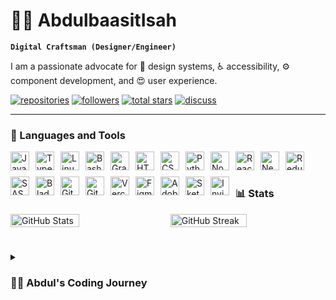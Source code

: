 # 👨‍💻 AbdulbaasitIsah

**`Digital Craftsman (Designer/Engineer)`**

I am a passionate advocate for 🎨 design systems, ♿️ accessibility, ⚙️ component development, and 😍 user experience.

   <p align="left">
      <a href="https://github.com/Oxygeeeen?tab=repositories">
         <img alt="repositories" title="My Repos" src="https://custom-icon-badges.demolab.com/badge/-My%20Repos-blue?style=for-the-badge&logoColor=white&logo=repo"/></a>
      <a href="https://github.com/Oxygeeeen?tab=followers">
         <img alt="followers" title="Follow me on Github" src="https://custom-icon-badges.demolab.com/github/followers/Oxygeeeen?color=236ad3&labelColor=1155ba&style=for-the-badge&logo=person-add&label=Follow&logoColor=white"/></a>
      <a href="https://github.com/Oxygeeeen?tab=repositories&sort=stargazers">
         <img alt="total stars" title="Total stars on GitHub" src="https://custom-icon-badges.demolab.com/github/stars/Oxygeeeen?color=55960c&style=for-the-badge&labelColor=488207&logo=star"/></a>
      <a href="https://www.linkedin.com/in/isah-abdulbaasit-a96946245/">
         <img alt="discuss" title="Let's discuss on LinkedIn" src="https://custom-icon-badges.demolab.com/badge/-Discuss-plum?style=for-the-badge&logo=comment-discussion&logoColor=black"/></a>
   </p>

---

### 🧰 Languages and Tools

<img align="left" alt="JavaScript" width="30px" style="margin-right: 10px; margin-bottom: 10px" src="https://cdn.jsdelivr.net/gh/devicons/devicon/icons/javascript/javascript-plain.svg" />
<img align="left" alt="TypeScript" width="30px" style="margin-right: 10px; margin-bottom: 10px" src="https://cdn.jsdelivr.net/gh/devicons/devicon/icons/typescript/typescript-plain.svg" />
<img align="left" alt="Linux" width="30px" style="margin-right: 10px; margin-bottom: 10px" src="https://cdn.jsdelivr.net/gh/devicons/devicon/icons/linux/linux-original.svg" />
<img align="left" alt="Bash" width="30px" style="margin-right: 10px; margin-bottom: 10px" src="https://cdn.jsdelivr.net/gh/devicons/devicon/icons/bash/bash-original.svg" />
<img align="left" alt="Gradle" width="30px" style="margin-right: 10px; margin-bottom: 10px" src="https://cdn.jsdelivr.net/gh/devicons/devicon/icons/gradle/gradle-plain.svg" />
<img align="left" alt="HTML" width="30px" style="margin-right: 10px; margin-bottom: 10px" src="https://cdn.jsdelivr.net/gh/devicons/devicon/icons/html5/html5-plain.svg" />
<img align="left" alt="CSS" width="30px" style="margin-right: 10px; margin-bottom: 10px" src="https://cdn.jsdelivr.net/gh/devicons/devicon/icons/css3/css3-plain.svg" />
<img align="left" alt="Python" width="30px" style="margin-right: 10px; margin-bottom: 10px" src="https://cdn.jsdelivr.net/gh/devicons/devicon/icons/python/python-plain.svg" />
<img align="left" alt="NodeJS" width="30px" style="margin-right: 10px; margin-bottom: 10px" src="https://cdn.jsdelivr.net/gh/devicons/devicon/icons/nodejs/nodejs-original.svg" />
<img align="left" alt="React" width="30px" style="margin-right: 10px; margin-bottom: 10px" src="https://cdn.jsdelivr.net/gh/devicons/devicon/icons/react/react-original.svg" />
<img align="left" alt="NextJS" width="30px" style="margin-right: 10px; margin-bottom: 10px" src="https://cdn.jsdelivr.net/gh/devicons/devicon/icons/nextjs/nextjs-original.svg" />
<img align="left" alt="Redux Toolkit" width="30px" style="margin-right: 10px; margin-bottom: 10px" src="https://cdn.jsdelivr.net/gh/devicons/devicon/icons/redux/redux-original.svg" />
<img align="left" alt="SASS" width="30px" style="margin-right: 10px; margin-bottom: 10px" src="https://cdn.jsdelivr.net/gh/devicons/devicon/icons/sass/sass-original.svg" />
<img align="left" alt="Blade" width="30px" style="margin-right: 10px; margin-bottom: 10px" src="https://cdn.jsdelivr.net/gh/devicons/devicon/icons/laravel/laravel-plain.svg" />
<img align="left" alt="Git" width="30px" style="margin-right: 10px; margin-bottom: 10px" src="https://cdn.jsdelivr.net/gh/devicons/devicon/icons/git/git-original.svg" />
<img align="left" alt="GitHub" width="30px" style="margin-right: 10px; margin-bottom: 10px" src="https://cdn.jsdelivr.net/gh/devicons/devicon/icons/github/github-original.svg" />
<img align="left" alt="Vercel" width="30px" style="margin-right: 10px; margin-bottom: 10px" src="https://simpleicons.org/icons/vercel.svg" />
<img align="left" alt="Figma" width="30px" style="margin-right: 10px; margin-bottom: 10px" src="https://cdn.jsdelivr.net/gh/devicons/devicon/icons/figma/figma-original.svg" />
<img align="left" alt="Adobe XD" width="30px" style="margin-right: 10px; margin-bottom: 10px" src="https://cdn.jsdelivr.net/gh/devicons/devicon/icons/xd/xd-plain.svg" />
<img align="left" alt="Sketch" width="30px" style="margin-right: 10px; margin-bottom: 10px" src="https://cdn.jsdelivr.net/gh/devicons/devicon/icons/sketch/sketch-original.svg" />
<img align="left" alt="Invision" width="30px" style="margin-right: 10px; margin-bottom: 10px" src="https://simpleicons.org/icons/invision.svg" />
<br />

#

### 📊 Stats

<div style="display: flex; justify-content: space-between; align-items: center">
  <img src="https://github-readme-stats.vercel.app/api?username=Oxygeeeen&show_icons=true&theme=gruvbox" alt="GitHub Stats" width="46.74%" />
  
  <img src="https://streak-stats.demolab.com?user=Oxygeeeen&theme=gruvbox&border_radius=4.5" alt="GitHub Streak" width="49.26%" />
</div>

#

<details>
  <summary><h3>👨‍💻 Abdul's Coding Journey</h3></summary>
  
  My coding journey kicked off at the age of 13 when I joined an after-school training with my friends on web development and graphic design in grade-10. Inspired by my elder brother, Data Intelligence Expert [@Nestle](https://www.nestle.com/), I eagerly delved into learning Python the following year. The impact of that after-school training was profound, and my father, recognizing my passion, bought me my first laptop, an HP 🎁

  Even at age 14, while learning Python with my bro, I started making freelance money on some college students' coding assignments and enterprises' web/graphics design projects. What captivated me about programming and tech as a whole was the idea of being a young kid, sitting in my apartment, and having the power to control things far beyond my immediate surroundings.

  Now, as I progress in my career, I am committed to pushing the boundaries of innovation, eagerly embracing the unknown 🌍, with the goal of leaving behind a trail of exceptional user experiences—an extraordinary journey of shaping the future, one line of code at a time.

  Let's create something amazing together! 💻✨
</details>
